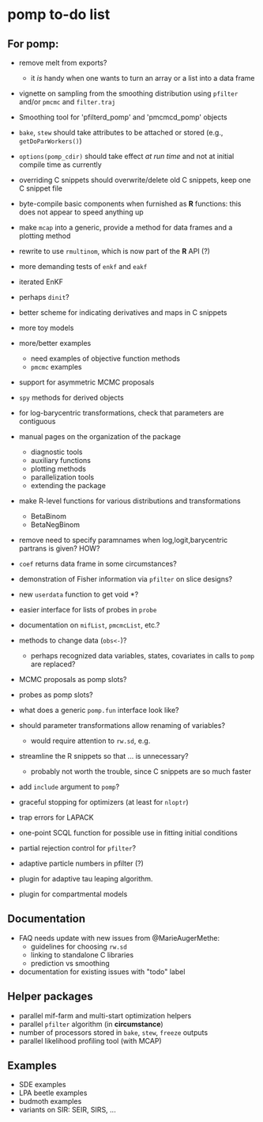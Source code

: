 # pomp to-do list

## For pomp:

- remove melt from exports?
  - it *is* handy when one wants to turn an array or a list into a data frame
- vignette on sampling from the smoothing distribution using `pfilter` and/or `pmcmc` and `filter.traj`
- Smoothing tool for 'pfilterd_pomp' and 'pmcmcd_pomp' objects
- `bake`, `stew` should take attributes to be attached or stored (e.g., `getDoParWorkers()`)
- `options(pomp_cdir)` should take effect *at run time* and not at initial compile time as currently
- overriding C snippets should overwrite/delete old C snippets, keep one C snippet file
- byte-compile basic components when furnished as **R** functions: this does not appear to speed anything up
- make `mcap` into a generic, provide a method for data frames and a plotting method

- rewrite to use `rmultinom`, which is now part of the **R** API (?)

- more demanding tests of `enkf` and `eakf`
- iterated EnKF
- perhaps `dinit`?
- better scheme for indicating derivatives and maps in C snippets
- more toy models
- more/better examples
	- need examples of objective function methods
	- `pmcmc` examples

- support for asymmetric MCMC proposals
- `spy` methods for derived objects
- for log-barycentric transformations, check that parameters are contiguous
- manual pages on the organization of the package
    - diagnostic tools
    - auxiliary functions
    - plotting methods
    - parallelization tools
    - extending the package
- make R-level functions for various distributions and transformations
	- BetaBinom
	- BetaNegBinom
- remove need to specify paramnames when log,logit,barycentric partrans is given? HOW?

- `coef` returns data frame in some circumstances?
- demonstration of Fisher information via `pfilter` on slice designs?
- new `userdata` function to get void *?

- easier interface for lists of probes in `probe`
- documentation on `mifList`, `pmcmcList`, etc.?
- methods to change data (`obs<-`)?
	- perhaps recognized data variables, states, covariates in calls to `pomp` are replaced?
- MCMC proposals as pomp slots?
- probes as pomp slots?
- what does a generic `pomp.fun` interface look like?

- should parameter transformations allow renaming of variables?
	- would require attention to `rw.sd`, e.g.

- streamline the R snippets so that ... is unnecessary?
	- probably not worth the trouble, since C snippets are so much faster
- add `include` argument to `pomp`?
- graceful stopping for optimizers (at least for `nloptr`)
- trap errors for LAPACK

- one-point SCQL function for possible use in fitting initial conditions
- partial rejection control for `pfilter`?
- adaptive particle numbers in pfilter (?)

- plugin for adaptive tau leaping algorithm.
- plugin for compartmental models

## Documentation

- FAQ needs update with new issues from @MarieAugerMethe:
	- guidelines for choosing `rw.sd`
	- linking to standalone C libraries
	- prediction vs smoothing 
- documentation for existing issues with "todo" label

## Helper packages

- parallel mif-farm and multi-start optimization helpers
- parallel `pfilter` algorithm (in **circumstance**)
- number of processors stored in `bake`, `stew`, `freeze` outputs
- parallel likelihood profiling tool (with MCAP)

## Examples

- SDE examples
- LPA beetle examples
- budmoth examples
- variants on SIR: SEIR, SIRS, ...
